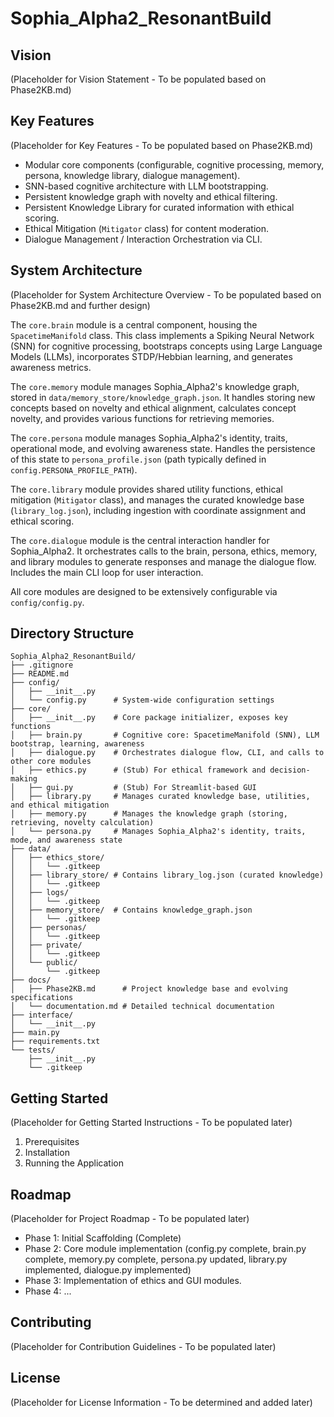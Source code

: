 # Sophia_Alpha2_ResonantBuild

## Vision
(Placeholder for Vision Statement - To be populated based on Phase2KB.md)

## Key Features
(Placeholder for Key Features - To be populated based on Phase2KB.md)
*   Modular core components (configurable, cognitive processing, memory, persona, knowledge library, dialogue management).
*   SNN-based cognitive architecture with LLM bootstrapping.
*   Persistent knowledge graph with novelty and ethical filtering.
*   Persistent Knowledge Library for curated information with ethical scoring.
*   Ethical Mitigation (`Mitigator` class) for content moderation.
*   Dialogue Management / Interaction Orchestration via CLI.

## System Architecture
(Placeholder for System Architecture Overview - To be populated based on Phase2KB.md and further design)

The `core.brain` module is a central component, housing the `SpacetimeManifold` class. This class implements a Spiking Neural Network (SNN) for cognitive processing, bootstraps concepts using Large Language Models (LLMs), incorporates STDP/Hebbian learning, and generates awareness metrics.

The `core.memory` module manages Sophia_Alpha2's knowledge graph, stored in `data/memory_store/knowledge_graph.json`. It handles storing new concepts based on novelty and ethical alignment, calculates concept novelty, and provides various functions for retrieving memories.

The `core.persona` module manages Sophia_Alpha2's identity, traits, operational mode, and evolving awareness state. Handles the persistence of this state to `persona_profile.json` (path typically defined in `config.PERSONA_PROFILE_PATH`).

The `core.library` module provides shared utility functions, ethical mitigation (`Mitigator` class), and manages the curated knowledge base (`library_log.json`), including ingestion with coordinate assignment and ethical scoring.

The `core.dialogue` module is the central interaction handler for Sophia_Alpha2. It orchestrates calls to the brain, persona, ethics, memory, and library modules to generate responses and manage the dialogue flow. Includes the main CLI loop for user interaction.

All core modules are designed to be extensively configurable via `config/config.py`.

## Directory Structure
```
Sophia_Alpha2_ResonantBuild/
├── .gitignore
├── README.md
├── config/
│   ├── __init__.py
│   └── config.py      # System-wide configuration settings
├── core/
│   ├── __init__.py    # Core package initializer, exposes key functions
│   ├── brain.py       # Cognitive core: SpacetimeManifold (SNN), LLM bootstrap, learning, awareness
│   ├── dialogue.py    # Orchestrates dialogue flow, CLI, and calls to other core modules
│   ├── ethics.py      # (Stub) For ethical framework and decision-making
│   ├── gui.py         # (Stub) For Streamlit-based GUI
│   ├── library.py     # Manages curated knowledge base, utilities, and ethical mitigation
│   ├── memory.py      # Manages the knowledge graph (storing, retrieving, novelty calculation)
│   └── persona.py     # Manages Sophia_Alpha2's identity, traits, mode, and awareness state
├── data/
│   ├── ethics_store/
│   │   └── .gitkeep
│   ├── library_store/ # Contains library_log.json (curated knowledge)
│   │   └── .gitkeep
│   ├── logs/
│   │   └── .gitkeep
│   ├── memory_store/  # Contains knowledge_graph.json
│   │   └── .gitkeep
│   ├── personas/
│   │   └── .gitkeep
│   ├── private/
│   │   └── .gitkeep
│   └── public/
│       └── .gitkeep
├── docs/
│   ├── Phase2KB.md      # Project knowledge base and evolving specifications
│   └── documentation.md # Detailed technical documentation
├── interface/
│   └── __init__.py
├── main.py
├── requirements.txt
└── tests/
    ├── __init__.py
    └── .gitkeep
```

## Getting Started
(Placeholder for Getting Started Instructions - To be populated later)
1.  Prerequisites
2.  Installation
3.  Running the Application

## Roadmap
(Placeholder for Project Roadmap - To be populated later)
*   Phase 1: Initial Scaffolding (Complete)
*   Phase 2: Core module implementation (config.py complete, brain.py complete, memory.py complete, persona.py updated, library.py implemented, dialogue.py implemented)
*   Phase 3: Implementation of ethics and GUI modules.
*   Phase 4: ...

## Contributing
(Placeholder for Contribution Guidelines - To be populated later)

## License
(Placeholder for License Information - To be determined and added later)
